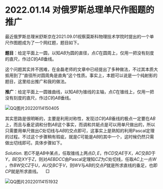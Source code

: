 # 2022.01.14 对俄罗斯总理单尺作图题的推广

最近俄罗斯总理米舒斯京在2021.09.01视察莫斯科物理技术学院时提出的一个单尺作图题成为了一个网红题，题目如下。

**题目**：给定平面上一圆，以知$AB$为圆的直径，点$C$在圆周上，仅用一把没有刻度的直尺，作过$C$的$AB$垂线。

这个问题其实并不困难，在金磊老师的文章中已经提出了多种做法，不过其本质大抵用到了“直径所对圆周角是直角”这个性质。事实上，本题可以说是一个纯射影的题目，这里给出推广和我的做法。

**推广**：给定平面上一圆锥曲线，以知$AB$为锥线的主轴，点$C$在锥线上，仅用一把没有刻度的直尺，作过$C$的$AB$​垂线。

![QQ图片20220114150405](C:\Users\张峻铭\Desktop\图\QQ图片20220114150405.png)

其实思路是很明晰的，主要是利用对称性，发现过$C$​的$AB$​垂线的极点一定要在$AB$​上，而且与垂足调和分割$AB$​​​这个事实，而调和共轭点是可以用单尺做出的，所以只需要用单尺做出$C$​处切线与$AB$​的交点即可，这事实上是熟知的利用Pascal定理的过程。不过这个步骤稍有瑕疵，就是$C$可能是$AB$的其中一个，这时候仍然只需做出切线即可。具体步骤如下。

*Solution.* 若$C$​​​不是$AB$​​​中某点，任取锥线上两点$D,E$​​​，作$CD$​​​交$AE$​​​于$X$​​​，$AC$​​​交$BD$​​​于$Y$​​​，$BE$​​​交$XY$​​​于$Z$​​​，则对$AEBDCC$​​​由Pascal定理知$CZ$​​​为$C$​​​处切线，任取$AC$​​​上一点$W$​​，​​​作$BW$​交$CZ$​于$U$​，$AU$​交$BC$​于$V$，则$WV$与$AB$​的交点$P$就是所求直线的垂足，也即$CP$就是所求直线。$\quad\Box$

![QQ图片20220114151932](C:\Users\张峻铭\Desktop\图\QQ图片20220114151932.png)

